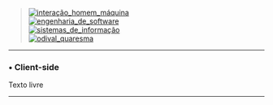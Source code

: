 > [![interação_homem_máquina](https://img.shields.io/badge/Interação_Homem_Máquina-Profa%20Eveline%20Sá-blue.svg)](url)</br>
> [![engenharia_de_software](https://img.shields.io/badge/Engenharia_de_Software-Prof%20Daniel%20Lima%20Jr-blue.svg)](url)</br>
> [![sistemas_de_informação](https://img.shields.io/badge/Sistemas_de_Informação-@IFMA-blue.svg)](url)</br>
> [![odival_quaresma](https://img.shields.io/badge/Odival_Quaresma-Frontend%20Developer-orange.svg)](url)</br>
---

### • Client-side

Texto livre

---